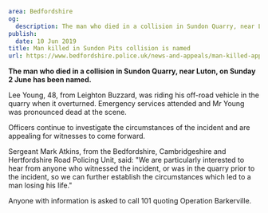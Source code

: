 ```yaml
area: Bedfordshire
og:
  description: The man who died in a collision in Sundon Quarry, near Luton, on Sunday 2 June has been named.
publish:
  date: 10 Jun 2019
title: Man killed in Sundon Pits collision is named
url: https://www.bedfordshire.police.uk/news-and-appeals/man-killed-appeal-june19
```

**The man who died in a collision in Sundon Quarry, near Luton, on Sunday 2 June has been named.**

Lee Young, 48, from Leighton Buzzard, was riding his off-road vehicle in the quarry when it overturned. Emergency services attended and Mr Young was pronounced dead at the scene.

Officers continue to investigate the circumstances of the incident and are appealing for witnesses to come forward.

Sergeant Mark Atkins, from the Bedfordshire, Cambridgeshire and Hertfordshire Road Policing Unit, said: "We are particularly interested to hear from anyone who witnessed the incident, or was in the quarry prior to the incident, so we can further establish the circumstances which led to a man losing his life."

Anyone with information is asked to call 101 quoting Operation Barkerville.

